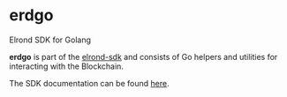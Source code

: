 # erdgo

Elrond SDK for Golang

**erdgo** is part of the [elrond-sdk](https://github.com/ElrondNetwork/elrond-sdk) and consists of Go helpers and utilities for interacting with the Blockchain.

The SDK documentation can be found [here](https://pkg.go.dev/github.com/ElrondNetwork/elrond-sdk/erdgo).
